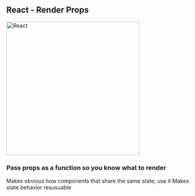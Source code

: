## React - Render Props

<img src="https://images.unsplash.com/photo-1527409335569-f0e5c91fa707?ixlib=rb-4.0.3&ixid=MnwxMjA3fDB8MHxwaG90by1wYWdlfHx8fGVufDB8fHx8&auto=format&fit=crop&w=1770&q=80" alt="React" width="350" />

### Pass props as a function so you know what to render

Makes obvious how components that share the same state, use it
Makes state behavior resusuable